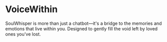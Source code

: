# VoiceWithin
SoulWhisper is more than just a chatbot—it's a bridge to the memories and emotions that live within you. Designed to gently fill the void left by loved ones you've lost.
